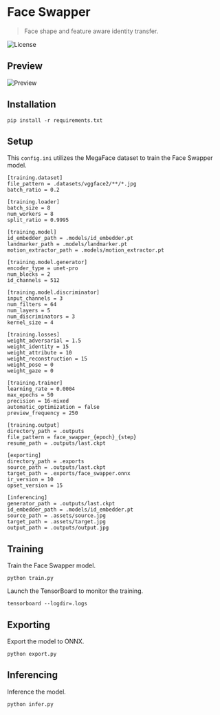 Face Swapper
============

> Face shape and feature aware identity transfer.

![License](https://img.shields.io/badge/license-ResearchRAIL--MS-red)


Preview
-------

![Preview](https://raw.githubusercontent.com/facefusion/facefusion-labs/next/.github/previews/face_swapper.png?sanitize=true)


Installation
------------

```
pip install -r requirements.txt
```


Setup
-----

This `config.ini` utilizes the MegaFace dataset to train the Face Swapper model.

```
[training.dataset]
file_pattern = .datasets/vggface2/**/*.jpg
batch_ratio = 0.2
```

```
[training.loader]
batch_size = 8
num_workers = 8
split_ratio = 0.9995
```

```
[training.model]
id_embedder_path = .models/id_embedder.pt
landmarker_path = .models/landmarker.pt
motion_extractor_path = .models/motion_extractor.pt
```

```
[training.model.generator]
encoder_type = unet-pro
num_blocks = 2
id_channels = 512
```

```
[training.model.discriminator]
input_channels = 3
num_filters = 64
num_layers = 5
num_discriminators = 3
kernel_size = 4
```

```
[training.losses]
weight_adversarial = 1.5
weight_identity = 15
weight_attribute = 10
weight_reconstruction = 15
weight_pose = 0
weight_gaze = 0
```

```
[training.trainer]
learning_rate = 0.0004
max_epochs = 50
precision = 16-mixed
automatic_optimization = false
preview_frequency = 250
```

```
[training.output]
directory_path = .outputs
file_pattern = face_swapper_{epoch}_{step}
resume_path = .outputs/last.ckpt
```

```
[exporting]
directory_path = .exports
source_path = .outputs/last.ckpt
target_path = .exports/face_swapper.onnx
ir_version = 10
opset_version = 15
```

```
[inferencing]
generator_path = .outputs/last.ckpt
id_embedder_path = .models/id_embedder.pt
source_path = .assets/source.jpg
target_path = .assets/target.jpg
output_path = .outputs/output.jpg
```


Training
--------

Train the Face Swapper model.

```
python train.py
```

Launch the TensorBoard to monitor the training.

```
tensorboard --logdir=.logs
```


Exporting
---------

Export the model to ONNX.

```
python export.py
```


Inferencing
-----------

Inference the model.

```
python infer.py
```
